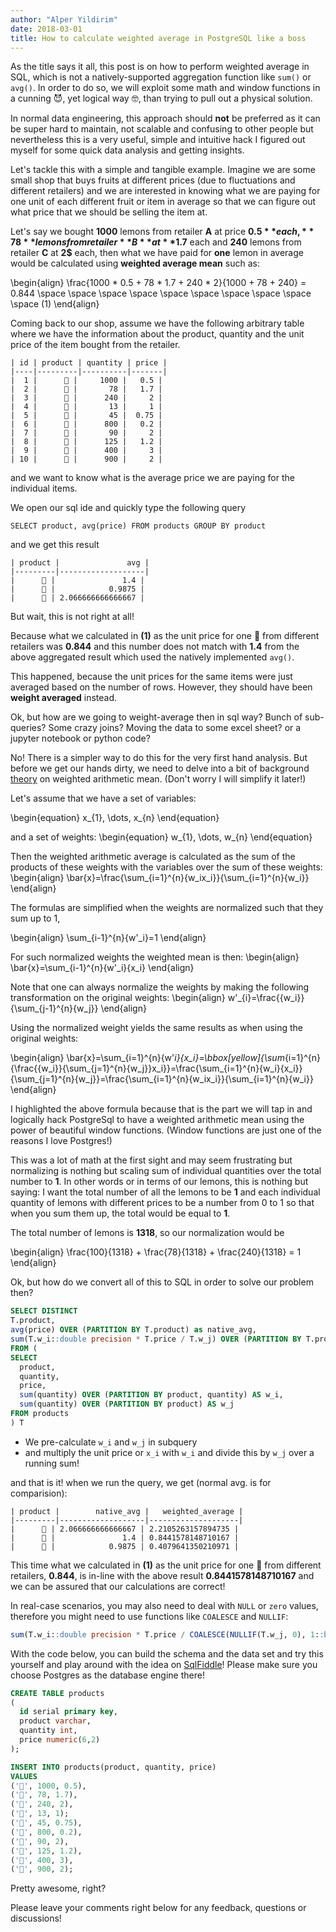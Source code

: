 ```yaml
---
author: "Alper Yildirim"
date: 2018-03-01
title: How to calculate weighted average in PostgreSQL like a boss
---
```


As the title says it all, this post is on how to perform weighted average in SQL, which is not a natively-supported aggregation function like `sum()` or `avg()`. In order to do so, we will exploit some math and window functions 
in a cunning 😈, yet logical way 🤓, than trying to pull out a physical solution. 

In normal data engineering, this approach should **not** be preferred as it can be super hard to maintain, not scalable and confusing to other people
but nevertheless this is a very useful, simple and intuitive hack I figured out myself for some quick data analysis and getting insights.

Let's tackle this with a simple and tangible example. Imagine we are some small shop that buys fruits at different prices (due to fluctuations and different retailers) and we are interested in knowing
what we are paying for one unit of each different fruit or item in average so that we can figure out what price that we should be selling the item at. 

Let's say we bought **1000** lemons from retailer **A** at price **$0.5** each, **78** lemons from retailer **B** at **$1.7** each and **240** lemons from retailer **C** at **2$** each, then what we have paid for **one**
lemon in average would be calculated using **weighted average mean** such as:

\begin{align}
\frac{1000 * 0.5 + 78 * 1.7 + 240 * 2}{1000 + 78 + 240} = 0.844 \space \space \space \space \space \space \space \space \space \space (1)
\end{align}

Coming back to our shop, assume we have the following arbitrary table where we have the information about the product, quantity and the unit price of the item bought from the retailer.

```
| id | product | quantity | price |
|----|---------|----------|-------|
|  1 |      🍋 |     1000 |   0.5 |
|  2 |      🍋 |       78 |   1.7 |
|  3 |      🍋 |      240 |     2 |
|  4 |      🍎 |       13 |     1 |
|  5 |      🍎 |       45 |  0.75 |
|  6 |      🍎 |      800 |   0.2 |
|  7 |      🍎 |       90 |     2 |
|  8 |      🍊 |      125 |   1.2 |
|  9 |      🍊 |      400 |     3 |
| 10 |      🍊 |      900 |     2 |

```

and we want to know what is the average price we are paying for the individual items. 

We open our sql ide and quickly type the following query

```
SELECT product, avg(price) FROM products GROUP BY product
``` 

and we get this result

```
| product |               avg |
|---------|-------------------|
|      🍋 |               1.4 |
|      🍎 |            0.9875 |
|      🍊 | 2.066666666666667 |
```

But wait, this is not right at all! 

Because what we calculated in **(1)** as the unit price for one 🍋 from different retailers was **0.844** and this number does not match with **1.4** from the above aggregated result which used
the natively implemented `avg()`.

This happened, because the unit prices for the same items were just averaged based on the number of rows. However, they should have been **weight averaged** instead.

Ok, but how are we going to weight-average then in sql way? Bunch of sub-queries? Some crazy joins? Moving the data to some excel sheet? or a jupyter notebook or python code? 

No! There is a simpler way to do this for the very first hand analysis.
But before we get our hands dirty, we need to delve into a bit of background [theory] on weighted arithmetic mean. (Don't worry I will simplify it later!) 

Let's assume that we have a set of variables:

\begin{equation}
x\_{1}, \dots, x\_{n}
\end{equation}

and a set of weights:
\begin{equation}
w\_{1}, \dots, w\_{n}
\end{equation}

Then the weighted arithmetic average is calculated as the sum of the products of these weights with the variables over the sum of these weights:
\begin{align}
\bar{x}=\frac{\sum_{i=1}^{n}{w_ix_i}}{\sum_{i=1}^{n}{w_i}}
\end{align}

The formulas are simplified when the weights are normalized such that they sum up to 1,

\begin{align}
\sum_{i-1}^{n}{w'_i}=1
\end{align}

For such normalized weights the weighted mean is then:
\begin{align}
\bar{x}=\sum_{i-1}^{n}{w'_i}{x_i}
\end{align}

Note that one can always normalize the weights by making the following transformation on the original weights:
\begin{align}
w'\_{i}=\frac{{w_i}}{\sum_{j-1}^{n}{w_j}}
\end{align}

Using the normalized weight yields the same results as when using the original weights:

\begin{align}
\bar{x}=\sum_{i=1}^{n}{w'_i}{x_i}=\bbox[yellow]{\sum_{i=1}^{n}{\frac{{w_i}}{\sum_{j=1}^{n}{w_j}}x_i}}=\frac{\sum_{i=1}^{n}{w_i}{x_i}}{\sum_{j=1}^{n}{w_j}}=\frac{\sum_{i=1}^{n}{w_ix_i}}{\sum_{i=1}^{n}{w_i}}
\end{align}

I highlighted the above formula because that is the part we will tap in and logically hack
PostgreSql to have a weighted arithmetic mean using the power of beautiful window functions. (Window functions are just one of the reasons I love Postgres!)

This was a lot of math at the first sight and may seem frustrating but normalizing is nothing but scaling sum of individual quantities over the total number to **1**.
In other words or in terms of our lemons, this is nothing but saying: I want the total number of all the lemons to be **1** and each individual quantity of lemons with different prices 
to be a number from 0 to 1 so that when you sum them up, the total would be equal to **1**.


The total number of lemons is **1318**, so our normalization would be

\begin{align}
\frac{100}{1318}
+
\frac{78}{1318}
+
\frac{240}{1318} = 1
\end{align}


Ok, but how do we convert all of this to SQL in order to solve our problem then? 



```sql
SELECT DISTINCT 
T.product,
avg(price) OVER (PARTITION BY T.product) as native_avg,
sum(T.w_i::double precision * T.price / T.w_j) OVER (PARTITION BY T.product) AS weighted_average
FROM (
SELECT 
  product,
  quantity,
  price,
  sum(quantity) OVER (PARTITION BY product, quantity) AS w_i,
  sum(quantity) OVER (PARTITION BY product) AS w_j
FROM products
) T
```
* We pre-calculate `w_i` and `w_j` in subquery 
* and multiply the unit price or `x_i` with `w_i` and divide this by `w_j` over a running sum!

and that is it! when we run the query, we get (normal avg. is for comparision):


```
| product |        native_avg |   weighted_average |
|---------|-------------------|--------------------|
|      🍊 | 2.066666666666667 | 2.2105263157894735 |
|      🍋 |               1.4 | 0.8441578148710167 |
|      🍎 |            0.9875 | 0.4079641350210971 |
```

This time what we calculated in **(1)** as the unit price for one 🍋 from different retailers, **0.844**, is in-line with the above result **0.8441578148710167** and we can be assured that our calculations 
are correct!

In real-case scenarios, you may also need to deal with `NULL` or `zero` values, therefore you might need to use functions like `COALESCE` and `NULLIF`: 

```sql
sum(T.w_i::double precision * T.price / COALESCE(NULLIF(T.w_j, 0), 1::bigint)::double precision) OVER (PARTITION BY T.product) AS weighted_average,
```

With the code below, you can build the schema and the data set and try this yourself and play around with the idea on [SqlFiddle]! Please make sure you choose Postgres as the database engine there!

```sql
CREATE TABLE products
(
  id serial primary key,
  product varchar,
  quantity int,
  price numeric(6,2)
);

INSERT INTO products(product, quantity, price)
VALUES
('🍋', 1000, 0.5),
('🍋', 78, 1.7),
('🍋', 240, 2),
('🍎', 13, 1);
('🍎', 45, 0.75),
('🍎', 800, 0.2),
('🍎', 90, 2),
('🍊', 125, 1.2),
('🍊', 400, 3),
('🍊', 900, 2);
```

Pretty awesome, right? 

Please leave your comments right below for any feedback, questions or discussions!

[theory]: https://en.wikipedia.org/wiki/Weighted_arithmetic_mean
[window functions]: https://en.wikipedia.org/wiki/Weighted_arithmetic_mean
[SqlFiddle]: http://sqlfiddle.com/